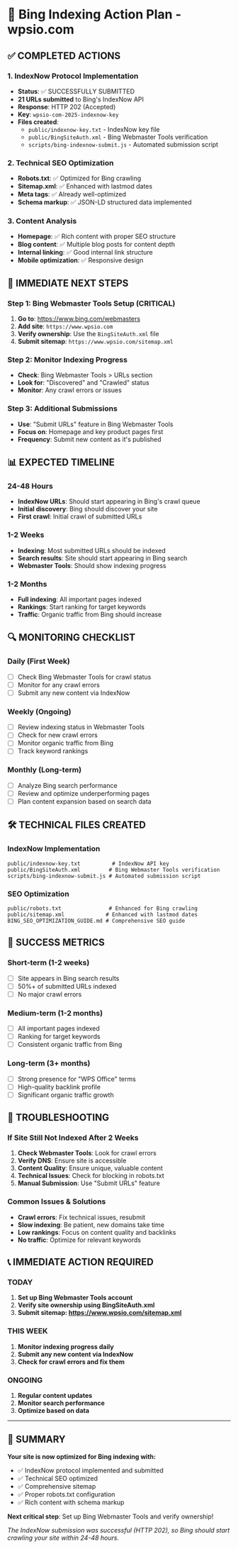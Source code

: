 # 🎯 Bing Indexing Action Plan - wpsio.com

## ✅ COMPLETED ACTIONS

### 1. IndexNow Protocol Implementation
- **Status**: ✅ SUCCESSFULLY SUBMITTED
- **21 URLs submitted** to Bing's IndexNow API
- **Response**: HTTP 202 (Accepted)
- **Key**: `wpsio-com-2025-indexnow-key`
- **Files created**:
  - `public/indexnow-key.txt` - IndexNow key file
  - `public/BingSiteAuth.xml` - Bing Webmaster Tools verification
  - `scripts/bing-indexnow-submit.js` - Automated submission script

### 2. Technical SEO Optimization
- **Robots.txt**: ✅ Optimized for Bing crawling
- **Sitemap.xml**: ✅ Enhanced with lastmod dates
- **Meta tags**: ✅ Already well-optimized
- **Schema markup**: ✅ JSON-LD structured data implemented

### 3. Content Analysis
- **Homepage**: ✅ Rich content with proper SEO structure
- **Blog content**: ✅ Multiple blog posts for content depth
- **Internal linking**: ✅ Good internal link structure
- **Mobile optimization**: ✅ Responsive design

## 🚀 IMMEDIATE NEXT STEPS

### Step 1: Bing Webmaster Tools Setup (CRITICAL)
1. **Go to**: https://www.bing.com/webmasters
2. **Add site**: `https://www.wpsio.com`
3. **Verify ownership**: Use the `BingSiteAuth.xml` file
4. **Submit sitemap**: `https://www.wpsio.com/sitemap.xml`

### Step 2: Monitor Indexing Progress
- **Check**: Bing Webmaster Tools > URLs section
- **Look for**: "Discovered" and "Crawled" status
- **Monitor**: Any crawl errors or issues

### Step 3: Additional Submissions
- **Use**: "Submit URLs" feature in Bing Webmaster Tools
- **Focus on**: Homepage and key product pages first
- **Frequency**: Submit new content as it's published

## 📊 EXPECTED TIMELINE

### 24-48 Hours
- **IndexNow URLs**: Should start appearing in Bing's crawl queue
- **Initial discovery**: Bing should discover your site
- **First crawl**: Initial crawl of submitted URLs

### 1-2 Weeks
- **Indexing**: Most submitted URLs should be indexed
- **Search results**: Site should start appearing in Bing search
- **Webmaster Tools**: Should show indexing progress

### 1-2 Months
- **Full indexing**: All important pages indexed
- **Rankings**: Start ranking for target keywords
- **Traffic**: Organic traffic from Bing should increase

## 🔍 MONITORING CHECKLIST

### Daily (First Week)
- [ ] Check Bing Webmaster Tools for crawl status
- [ ] Monitor for any crawl errors
- [ ] Submit any new content via IndexNow

### Weekly (Ongoing)
- [ ] Review indexing status in Webmaster Tools
- [ ] Check for new crawl errors
- [ ] Monitor organic traffic from Bing
- [ ] Track keyword rankings

### Monthly (Long-term)
- [ ] Analyze Bing search performance
- [ ] Review and optimize underperforming pages
- [ ] Plan content expansion based on search data

## 🛠️ TECHNICAL FILES CREATED

### IndexNow Implementation
```
public/indexnow-key.txt          # IndexNow API key
public/BingSiteAuth.xml         # Bing Webmaster Tools verification
scripts/bing-indexnow-submit.js # Automated submission script
```

### SEO Optimization
```
public/robots.txt               # Enhanced for Bing crawling
public/sitemap.xml             # Enhanced with lastmod dates
BING_SEO_OPTIMIZATION_GUIDE.md # Comprehensive SEO guide
```

## 🎯 SUCCESS METRICS

### Short-term (1-2 weeks)
- [ ] Site appears in Bing search results
- [ ] 50%+ of submitted URLs indexed
- [ ] No major crawl errors

### Medium-term (1-2 months)
- [ ] All important pages indexed
- [ ] Ranking for target keywords
- [ ] Consistent organic traffic from Bing

### Long-term (3+ months)
- [ ] Strong presence for "WPS Office" terms
- [ ] High-quality backlink profile
- [ ] Significant organic traffic growth

## 🚨 TROUBLESHOOTING

### If Site Still Not Indexed After 2 Weeks
1. **Check Webmaster Tools**: Look for crawl errors
2. **Verify DNS**: Ensure site is accessible
3. **Content Quality**: Ensure unique, valuable content
4. **Technical Issues**: Check for blocking in robots.txt
5. **Manual Submission**: Use "Submit URLs" feature

### Common Issues & Solutions
- **Crawl errors**: Fix technical issues, resubmit
- **Slow indexing**: Be patient, new domains take time
- **Low rankings**: Focus on content quality and backlinks
- **No traffic**: Optimize for relevant keywords

## 📞 IMMEDIATE ACTION REQUIRED

### TODAY
1. **Set up Bing Webmaster Tools account**
2. **Verify site ownership using BingSiteAuth.xml**
3. **Submit sitemap: https://www.wpsio.com/sitemap.xml**

### THIS WEEK
1. **Monitor indexing progress daily**
2. **Submit any new content via IndexNow**
3. **Check for crawl errors and fix them**

### ONGOING
1. **Regular content updates**
2. **Monitor search performance**
3. **Optimize based on data**

---

## 🎉 SUMMARY

**Your site is now optimized for Bing indexing with:**
- ✅ IndexNow protocol implemented and submitted
- ✅ Technical SEO optimized
- ✅ Comprehensive sitemap
- ✅ Proper robots.txt configuration
- ✅ Rich content with schema markup

**Next critical step**: Set up Bing Webmaster Tools and verify ownership!

*The IndexNow submission was successful (HTTP 202), so Bing should start crawling your site within 24-48 hours.*
